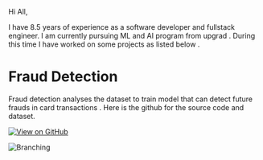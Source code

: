 

Hi All, 

I have 8.5 years of experience as a software developer and fullstack engineer. I am currently pursuing ML and AI program from upgrad . 
During this time I have worked on some projects as listed below .

# Fraud Detection

Fraud detection analyses the dataset to train model that can detect future frauds in card transactions .
Here is the github for the source code and dataset.


[![View on GitHub](https://img.shields.io/badge/GitHub-View_on_GitHub-blue?logo=GitHub)](https://github.com/pragyat2611/fraudDetection.git)

![Branching](https://guides.github.com/activities/hello-world/branching.png)



